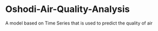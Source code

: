 # Oshodi-Air-Quality-Analysis
A model based on Time Series that is used to predict the quality of air
